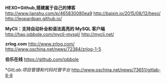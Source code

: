 **HEXO+Github,搭建属于自己的博客** 
  http://www.jianshu.com/p/465830080ea9
  http://baixin.io/2015/08/12/hexo/
  http://leopardpan.github.io/

**MyCli：支持自动补全和语法高亮的 MySQL 客户端**
  http://hao.jobbole.com/mycli-mysql/
  http://mycli.net/

**zrlog.com**
http://www.zrlog.com/
http://www.oschina.net/news/72384/zrlog-1-5

**伯乐在线**
https://github.com/jobbole

**GitLab:项目管理和代码托管平台*
http://www.oschina.net/news/73651/gitlab-8-8
